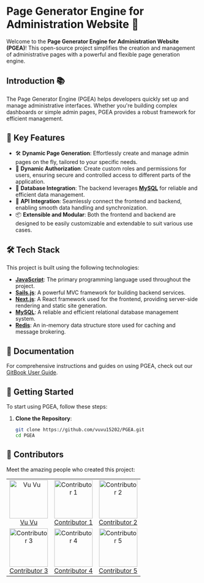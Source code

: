 # Page Generator Engine for Administration Website 🚀

Welcome to the **Page Generator Engine for Administration Website (PGEA)**! This open-source project simplifies the creation and management of administrative pages with a powerful and flexible page generation engine.

## Introduction 📚

The Page Generator Engine (PGEA) helps developers quickly set up and manage administrative interfaces. Whether you're building complex dashboards or simple admin pages, PGEA provides a robust framework for efficient management.

## 🌈 Key Features

- 🛠️ **Dynamic Page Generation**: Effortlessly create and manage admin pages on the fly, tailored to your specific needs.
- 🔐 **Dynamic Authorization**: Create custom roles and permissions for users, ensuring secure and controlled access to different parts of the application.
- 💾 **Database Integration**: The backend leverages **[MySQL](https://www.mysql.com/)** for reliable and efficient data management.
- 🔄 **API Integration**: Seamlessly connect the frontend and backend, enabling smooth data handling and synchronization.
- 📦 **Extensible and Modular**: Both the frontend and backend are designed to be easily customizable and extendable to suit various use cases.

## 🛠️ Tech Stack

This project is built using the following technologies:

- **[JavaScript](https://developer.mozilla.org/en-US/docs/Web/JavaScript)**: The primary programming language used throughout the project.
- **[Sails.js](https://sailsjs.com/)**: A powerful MVC framework for building backend services.
- **[Next.js](https://nextjs.org/)**: A React framework used for the frontend, providing server-side rendering and static site generation.
- **[MySQL](https://www.mysql.com/)**: A reliable and efficient relational database management system.
- **[Redis](https://redis.io/)**: An in-memory data structure store used for caching and message brokering.

## 📖 Documentation

For comprehensive instructions and guides on using PGEA, check out our [GitBook User Guide](https://quanglinhtas-organization.gitbook.io/pgea-user-guide).

## 🚀 Getting Started

To start using PGEA, follow these steps:

1. **Clone the Repository**:
   ```bash
   git clone https://github.com/vuvu15202/PGEA.git
   cd PGEA
   
## 👥 Contributors

Meet the amazing people who created this project:

<table>
  <tr>
    <td align="center">
      <img src="https://avatars.githubusercontent.com/u/1234567?v=4" width="100px;" alt="Vu Vu"/>
      <br />
      <a href="https://github.com/vuvu15202">Vu Vu</a>
    </td>
    <td align="center">
      <img src="https://avatars.githubusercontent.com/u/2345678?v=4" width="100px;" alt="Contributor 1"/>
      <br />
      <a href="https://github.com/username1">Contributor 1</a>
    </td>
    <td align="center">
      <img src="https://avatars.githubusercontent.com/u/3456789?v=4" width="100px;" alt="Contributor 2"/>
      <br />
      <a href="https://github.com/username2">Contributor 2</a>
    </td>
  </tr>
  <tr>
    <td align="center">
      <img src="https://avatars.githubusercontent.com/u/4567890?v=4" width="100px;" alt="Contributor 3"/>
      <br />
      <a href="https://github.com/username3">Contributor 3</a>
    </td>
    <td align="center">
      <img src="https://avatars.githubusercontent.com/u/5678901?v=4" width="100px;" alt="Contributor 4"/>
      <br />
      <a href="https://github.com/username4">Contributor 4</a>
    </td>
    <td align="center">
      <img src="https://avatars.githubusercontent.com/u/6789012?v=4" width="100px;" alt="Contributor 5"/>
      <br />
      <a href="https://github.com/username5">Contributor 5</a>
    </td>
  </tr>
</table>
